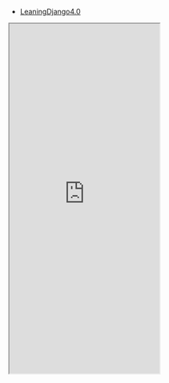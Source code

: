 - [LeaningDjango4.0](src/myknowledge/Django/LeaningDjango4.0.md)

<iframe id="inlineFrameExample"
    title="Inline Frame Example"
    width="300px"
    height="700px"
    src="http://drf.jiuyou.info/#/drf/responses">
</iframe>